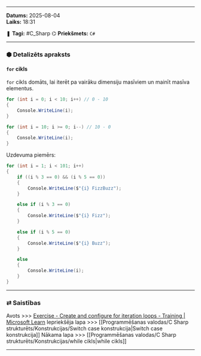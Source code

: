 ___

**Datums:** 2025-08-04   
**Laiks:** 18:31 

❚ **Tagi:** #C_Sharp 
⌬ **Priekšmets:**  `C#`

---
### ⬢ Detalizēts apraksts
#### `for` cikls

`for` cikls domāts, lai iterēt pa vairāku dimensiju masīviem un mainīt masīva elementus.

```csharp
for (int i = 0; i < 10; i++) // 0 - 10
{
    Console.WriteLine(i);
}

for (int i = 10; i >= 0; i--) // 10 - 0
{
    Console.WriteLine(i);
}
```

Uzdevuma piemērs:

```csharp
for (int i = 1; i < 101; i++)
{
    if ((i % 3 == 0) && (i % 5 == 0))
    {
        Console.WriteLine($"{i} FizzBuzz");
    }

    else if (i % 3 == 0)
    {
        Console.WriteLine($"{i} Fizz");
    }

    else if (i % 5 == 0)
    {
        Console.WriteLine($"{i} Buzz");
    }

    else
    {
        Console.WriteLine(i);
    }
}
```

---
### ⇄ Saistības

Avots >>> [Exercise - Create and configure for iteration loops - Training \| Microsoft Learn](https://learn.microsoft.com/en-us/training/modules/csharp-for/2-exercise-for)
Iepriekšēja lapa >>> [[Programmēšanas valodas/C Sharp strukturēts/Konstrukcijas/Switch case konstrukcija|Switch case konstrukcija]]
Nākama lapa >>> [[Programmēšanas valodas/C Sharp strukturēts/Konstrukcijas/while cikls|while cikls]]

___